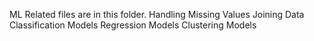 ML Related files are in this folder.
Handling Missing Values
Joining Data
Classification Models
Regression Models
Clustering Models
